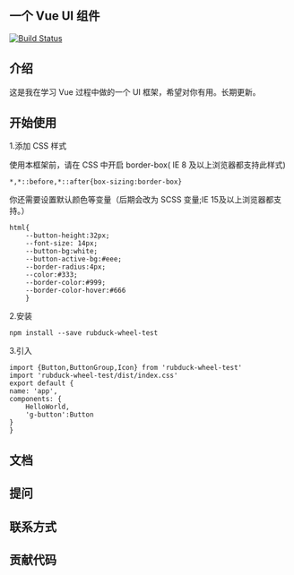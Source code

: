 ## 一个 Vue UI 组件
[![Build Status](https://travis-ci.org/RubDuck/ui-wheel.svg?branch=master)](https://travis-ci.org/RubDuck/ui-wheel)

## 介绍

这是我在学习 Vue 过程中做的一个 UI 框架，希望对你有用。长期更新。

## 开始使用

1.添加 CSS 样式

  使用本框架前，请在 CSS 中开启 border-box( IE 8 及以上浏览器都支持此样式)
    
    *,*::before,*::after{box-sizing:border-box}
    
  你还需要设置默认颜色等变量（后期会改为 SCSS 变量;IE 15及以上浏览器都支持。）
 
    html{
        --button-height:32px;
        --font-size: 14px;
        --button-bg:white;
        --button-active-bg:#eee;
        --border-radius:4px;
        --color:#333;
        --border-color:#999;
        --border-color-hover:#666
        }

2.安装 
   
    npm install --save rubduck-wheel-test
    

3.引入

    import {Button,ButtonGroup,Icon} from 'rubduck-wheel-test'
    import 'rubduck-wheel-test/dist/index.css'
    export default {
    name: 'app',
    components: {
        HelloWorld,
        'g-button':Button
    }
    }
   

## 文档


## 提问


## 联系方式


## 贡献代码
